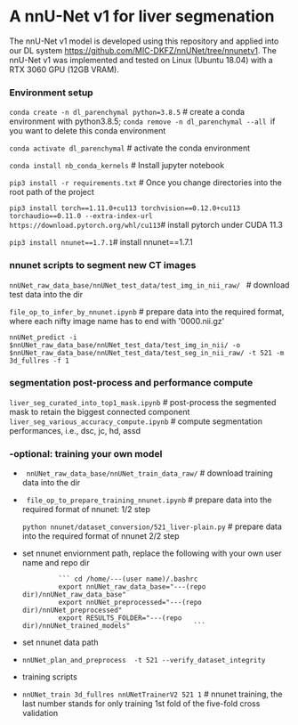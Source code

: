 # A nnU-Net v1 for liver segmenation

The nnU-Net v1 model is developed using this repository and applied into our DL system https://github.com/MIC-DKFZ/nnUNet/tree/nnunetv1. The nnU-Net v1 was implemented and tested on Linux (Ubuntu 18.04) with a RTX 3060 GPU (12GB VRAM). 

### Environment setup

```conda create -n dl_parenchymal python=3.8.5``` # create a conda environment with python3.8.5; ```conda remove -n dl_parenchymal --all ```if you want to delete this conda environment

```conda activate dl_parenchymal```  # activate the conda environment

```conda install nb_conda_kernels```  # Install jupyter notebook

```pip3 install -r requirements.txt``` # Once you change directories into the root path of the project

 ```pip3 install torch==1.11.0+cu113 torchvision==0.12.0+cu113 torchaudio==0.11.0 --extra-index-url https://download.pytorch.org/whl/cu113```# install pytorch under CUDA 11.3
 
 ```pip3 install nnunet==1.7.1```# install nnunet==1.7.1
 
 ### nnunet scripts to segment new CT images
 
 ```nnUNet_raw_data_base/nnUNet_test_data/test_img_in_nii_raw/ ``` # download test data into the dir
 
 ```file_op_to_infer_by_nnunet.ipynb```  # prepare data into the required format, where each nifty image name has to end with '0000.nii.gz'
   
 ```nnUNet_predict -i $nnUNet_raw_data_base/nnUNet_test_data/test_img_in_nii/ -o  $nnUNet_raw_data_base/nnUNet_test_data/test_seg_in_nii_raw/ -t 521 -m 3d_fullres -f 1```
  

### segmentation post-process and performance compute
```liver_seg_curated_into_top1_mask.ipynb``` #  post-process the segmented mask to retain the biggest connected component
```liver_seg_various_accuracy_compute.ipynb``` # compute segmentation performances, i.e., dsc, jc, hd, assd 


### -optional: training your own model 

-  ```  nnUNet_raw_data_base/nnUNet_train_data_raw/ ``` # download training data into the dir

-  ``` file_op_to_prepare_training_nnunet.ipynb```  #  prepare data into the required format of nnunet: 1/2 step

      ```python nnunet/dataset_conversion/521_liver-plain.py```   #   prepare data into the required format of nnunet 2/2 step
-  set nnunet enviornment path, replace the following with your own user name and repo dir

                ``` cd /home/---(user name)/.bashrc                
                export nnUNet_raw_data_base="---(repo dir)/nnUNet_raw_data_base"
                export nnUNet_preprocessed="---(repo dir)/nnUNet_preprocessed"
                export RESULTS_FOLDER="---(repo dir)/nnUNet_trained_models"                ```
                
-  set nnunet data path                
-   
    ```nnUNet_plan_and_preprocess  -t 521 --verify_dataset_integrity```   
    
-  training scripts 
-  
   ```nnUNet_train 3d_fullres nnUNetTrainerV2 521 1```  # nnunet training, the last number stands for only training 1st fold of the five-fold cross validation


